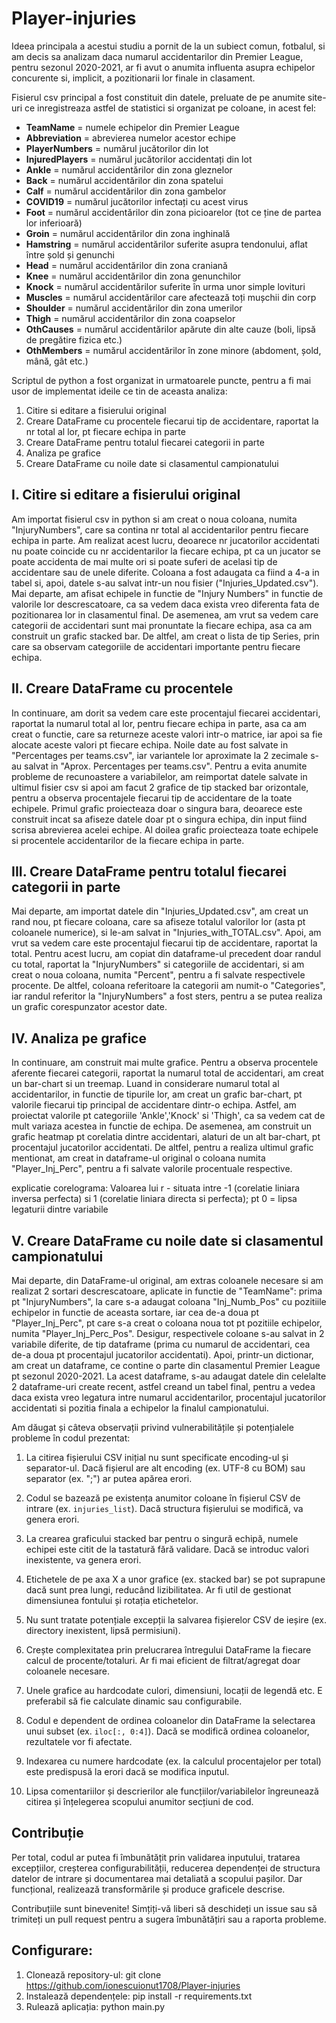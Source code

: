 # Player-injuries

Ideea principala a acestui studiu a pornit de la un subiect comun, fotbalul, si am decis sa analizam daca numarul accidentarilor din Premier League, pentru sezonul 2020-2021, ar fi avut o anumita influenta asupra echipelor concurente si, implicit, a pozitionarii lor finale in clasament.

Fisierul csv principal a fost constituit din datele, preluate de pe anumite site-uri ce inregistreaza astfel de statistici si organizat pe coloane, in acest fel:

- **TeamName** = numele echipelor din Premier League
- **Abbreviation** = abrevierea numelor acestor echipe
- **PlayerNumbers** = numărul jucătorilor din lot
- **InjuredPlayers** = numărul jucătorilor accidentați din lot
- **Ankle** = numărul accidentărilor din zona gleznelor
- **Back** = numărul accidentărilor din zona spatelui
- **Calf** = numărul accidentărilor din zona gambelor
- **COVID19** = numărul jucătorilor infectați cu acest virus
- **Foot** = numărul accidentărilor din zona picioarelor (tot ce ține de partea lor inferioară)
- **Groin** = numărul accidentărilor din zona inghinală
- **Hamstring** = numărul accidentărilor suferite asupra tendonului, aflat între șold și genunchi
- **Head** = numărul accidentărilor din zona craniană
- **Knee** = numărul accidentărilor din zona genunchilor
- **Knock** = numărul accidentărilor suferite în urma unor simple lovituri
- **Muscles** = numărul accidentărilor care afectează toți mușchii din corp
- **Shoulder** = numărul accidentărilor din zona umerilor
- **Thigh** = numărul accidentărilor din zona coapselor
- **OthCauses** = numărul accidentărilor apărute din alte cauze (boli, lipsă de pregătire fizica etc.)
- **OthMembers** = numărul accidentărilor în zone minore (abdoment, șold, mână, gât etc.)

Scriptul de python a fost organizat in urmatoarele puncte, pentru a fi mai usor de implementat ideile ce tin de aceasta analiza:

1. Citire si editare a fisierului original
2. Creare DataFrame cu procentele fiecarui tip de accidentare, raportat la nr total al lor, pt fiecare echipa in parte
3. Creare DataFrame pentru totalul fiecarei categorii in parte
4. Analiza pe grafice
5. Creare DataFrame cu noile date si clasamentul campionatului

## I. Citire si editare a fisierului original

Am importat fisierul csv in python si am creat o noua coloana, numita "InjuryNumbers", care sa contina nr total al accidentarilor pentru fiecare echipa in parte. Am realizat acest lucru, deoarece nr jucatorilor accidentati nu poate coincide cu nr accidentarilor la fiecare echipa, pt ca un jucator se poate accidenta de mai multe ori si poate suferi de acelasi tip de accidentare sau de unele diferite. Coloana a fost adaugata ca fiind a 4-a in tabel si, apoi, datele s-au salvat intr-un nou fisier ("Injuries_Updated.csv"). Mai departe, am afisat echipele in functie de "Injury Numbers" in functie de valorile lor descrescatoare, ca sa vedem daca exista vreo diferenta fata de pozitionarea lor in clasamentul final. De asemenea, am vrut sa vedem care categorii de accidentari sunt mai pronuntate la fiecare echipa, asa ca am construit un grafic stacked bar. De altfel, am creat o lista de tip Series, prin care sa observam categoriile de accidentari importante pentru fiecare echipa.

## II. Creare DataFrame cu procentele

In continuare, am dorit sa vedem care este procentajul fiecarei accidentari, raportat la numarul total al lor, pentru fiecare echipa in parte, asa ca am creat o functie, care sa returneze aceste valori intr-o matrice, iar apoi sa fie alocate aceste valori pt fiecare echipa. Noile date au fost salvate in "Percentages per teams.csv", iar variantele lor aproximate la 2 zecimale s-au salvat in "Aprox. Percentages per teams.csv". Pentru a evita anumite probleme de recunoastere a variabilelor, am reimportat datele salvate in ultimul fisier csv si apoi am facut 2 grafice de tip stacked bar orizontale, pentru a observa procentajele fiecarui tip de accidentare de la toate echipele. Primul grafic proiecteaza doar o singura bara, deoarece este construit incat sa afiseze datele doar pt o singura echipa, din input fiind scrisa abrevierea acelei echipe. Al doilea grafic proiecteaza toate echipele si procentele accidentarilor de la fiecare echipa in parte.

## III. Creare DataFrame pentru totalul fiecarei categorii in parte

Mai departe, am importat datele din "Injuries_Updated.csv", am creat un rand nou, pt fiecare coloana, care sa afiseze totalul valorilor lor (asta pt coloanele numerice), si le-am salvat in "Injuries_with_TOTAL.csv". Apoi, am vrut sa vedem care este procentajul fiecarui tip de accidentare, raportat la total. Pentru acest lucru, am copiat din dataframe-ul precedent doar randul cu total, raportat la "InjuryNumbers" si categoriile de accidentari, si am creat o noua coloana, numita "Percent", pentru a fi salvate respectivele procente. De altfel, coloana referitoare la categorii am numit-o "Categories", iar randul referitor la "InjuryNumbers" a fost sters, pentru a se putea realiza un grafic corespunzator acestor date.

## IV. Analiza pe grafice

In continuare, am construit mai multe grafice. Pentru a observa procentele aferente fiecarei categorii, raportat la numarul total de accidentari, am creat un bar-chart si un treemap. Luand in considerare numarul total al accidentarilor, in functie de tipurile lor, am creat un grafic bar-chart, pt valorile fiecarui tip principal de accidentare dintr-o echipa. Astfel, am proiectat valorile pt categoriile 'Ankle','Knock' si 'Thigh', ca sa vedem cat de mult variaza acestea in functie de echipa. De asemenea, am construit un grafic heatmap pt corelatia dintre accidentari, alaturi de un alt bar-chart, pt procentajul jucatorilor accidentati. De altfel, pentru a realiza ultimul grafic mentionat, am creat in dataframe-ul original o coloana numita "Player_Inj_Perc", pentru a fi salvate valorile procentuale respective.

explicatie corelograma: Valoarea lui r - situata intre -1 (corelatie liniara inversa perfecta) si 1 (corelatie liniara directa si perfecta); 
pt 0 = lipsa legaturii dintre variabile

## V. Creare DataFrame cu noile date si clasamentul campionatului

Mai departe, din DataFrame-ul original, am extras coloanele necesare si am realizat 2 sortari descrescatoare, aplicate in functie de "TeamName": prima pt "InjuryNumbers", la care s-a adaugat coloana "Inj_Numb_Pos" cu pozitiile echipelor in functie de aceasta sortare, iar cea de-a doua pt "Player_Inj_Perc", pt care s-a creat o coloana noua tot pt pozitiile echipelor, numita "Player_Inj_Perc_Pos". Desigur, respectivele coloane s-au salvat in 2 variabile diferite, de tip dataframe (prima cu numarul de accidentari, cea de-a doua pt procentajul jucatorilor accidentati). Apoi, printr-un dictionar, am creat un dataframe, ce contine o parte din clasamentul Premier League pt sezonul 2020-2021. La acest dataframe, s-au adaugat datele din celelalte 2 dataframe-uri create recent, astfel creand un tabel final, pentru a vedea daca exista vreo legatura intre numarul accidentarilor, procentajul jucatorilor accidentati si pozitia finala a echipelor la finalul campionatului.

Am dăugat și câteva observații privind vulnerabilitățile și potențialele probleme în codul prezentat:

1. La citirea fișierului CSV inițial nu sunt specificate encoding-ul și separator-ul. Dacă fișierul are alt encoding (ex. UTF-8 cu BOM) sau separator (ex. ";") ar putea apărea erori.

2. Codul se bazează pe existența anumitor coloane în fișierul CSV de intrare (ex. `injuries_list`). Dacă structura fișierului se modifică, va genera erori.

3. La crearea graficului stacked bar pentru o singură echipă, numele echipei este citit de la tastatură fără validare. Dacă se introduc valori inexistente, va genera erori.

4. Etichetele de pe axa X a unor grafice (ex. stacked bar) se pot suprapune dacă sunt prea lungi, reducând lizibilitatea. Ar fi util de gestionat dimensiunea fontului și rotația etichetelor.

5. Nu sunt tratate potențiale excepții la salvarea fișierelor CSV de ieșire (ex. directory inexistent, lipsă permisiuni).

6. Crește complexitatea prin prelucrarea întregului DataFrame la fiecare calcul de procente/totaluri. Ar fi mai eficient de filtrat/agregat doar coloanele necesare.

7. Unele grafice au hardcodate culori, dimensiuni, locații de legendă etc. E preferabil să fie calculate dinamic sau configurabile.

8. Codul e dependent de ordinea coloanelor din DataFrame la selectarea unui subset (ex. `iloc[:, 0:4]`). Dacă se modifică ordinea coloanelor, rezultatele vor fi afectate.

9. Indexarea cu numere hardcodate (ex. la calculul procentajelor per total) este predispusă la erori dacă se modifica inputul.

10. Lipsa comentariilor și descrierilor ale funcțiilor/variabilelor îngreunează citirea și înțelegerea scopului anumitor secțiuni de cod.

## Contribuție

Per total, codul ar putea fi îmbunătățit prin validarea inputului, tratarea excepțiilor, creșterea configurabilității, reducerea dependenței de structura datelor de intrare și documentarea mai detaliată a scopului pașilor. Dar funcțional, realizează transformările și produce graficele descrise.

Contribuțiile sunt binevenite! Simțiți-vă liberi să deschideți un issue sau să trimiteți un pull request pentru a sugera îmbunătățiri sau a raporta probleme.


## Configurare:
1. Clonează repository-ul:
	git clone https://github.com/ionescuionut1708/Player-injuries
2. Instalează dependențele:
	pip install -r requirements.txt
3. Rulează aplicația:
	python main.py
